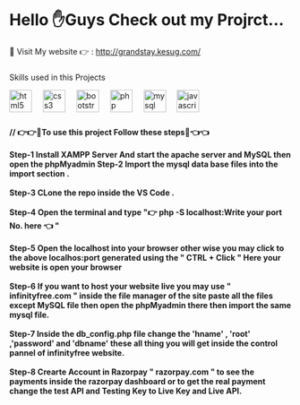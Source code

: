 <h1 align="left">Hello ✋Guys Check out my Projrct...</h1>


🤗 Visit My website 👉 : http://grandstay.kesug.com/

###

Skills used in this Projects

<div align="left">
  <img src="https://cdn.jsdelivr.net/gh/devicons/devicon/icons/html5/html5-original.svg" height="40" alt="html5 logo"  />
  <img width="12" />
  <img src="https://cdn.jsdelivr.net/gh/devicons/devicon/icons/css3/css3-original.svg" height="40" alt="css3 logo"  />
  <img width="12" />
  <img src="https://cdn.jsdelivr.net/gh/devicons/devicon/icons/bootstrap/bootstrap-original.svg" height="40" alt="bootstrap logo"  />
  <img width="12" />
  <img src="https://cdn.jsdelivr.net/gh/devicons/devicon/icons/php/php-original.svg" height="40" alt="php logo"  />
  <img width="12" />
  <img src="https://cdn.jsdelivr.net/gh/devicons/devicon/icons/mysql/mysql-original.svg" height="40" alt="mysql logo"  />
  <img width="12" />
  <img src="https://cdn.jsdelivr.net/gh/devicons/devicon/icons/javascript/javascript-original.svg" height="40" alt="javascript logo"  />
</div>

###

<h4 align="left">// 👉👉👀To use this project Follow these steps👀👈👈<br><br>Step-1 Install XAMPP Server And start the apache server and MySQL then open the phpMyadmin Step-2 Import the mysql data base files into the import section .<br><br>Step-3 CLone the repo inside the VS Code .<br><br>Step-4 Open the terminal and type "👉 php -S localhost:Write your port No. here 👈 "<br><br>Step-5 Open the localhost into your browser other wise you may click to the above localhos:port generated using the " CTRL + Click " Here your website is open your browser<br><br>Step-6 If you want to host your website live you may use " infinityfree.com " inside the file manager of the site paste all the files except MySQL file then open the phpMyadmin there then import the same mysql file.<br><br>Step-7 Inside the db_config.php file change the 'hname' , 'root' ,'password' and 'dbname' these all thing you will get inside the control pannel of infinityfree website.<br><br>Step-8 Crearte Account in Razorpay " razorpay.com " to see the payments inside the razorpay dashboard or to get the real payment change the test API and Testing Key to Live Key and Live API.</h4>

###
